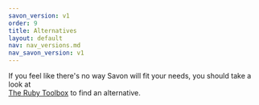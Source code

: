```yaml
---
savon_version: v1
order: 9
title: Alternatives
layout: default
nav: nav_versions.md
nav_savon_version: v1
---
```


If you feel like there's no way Savon will fit your needs, you should take a look at  
[The Ruby Toolbox](http://ruby-toolbox.com/categories/soap.html) to find an alternative.
